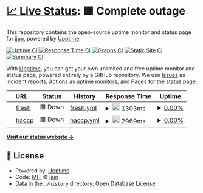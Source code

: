 # [📈 Live Status](https://demo.upptime.js.org): <!--live status--> **🟥 Complete outage**

This repository contains the open-source uptime monitor and status page for [jjun](https://demo.upptime.js.org), powered by [Upptime](https://github.com/upptime/upptime).

[![Uptime CI](https://github.com/jjun/upptime/workflows/Uptime%20CI/badge.svg)](https://github.com/jjun/upptime/actions?query=workflow%3A%22Uptime+CI%22)
[![Response Time CI](https://github.com/jjun/upptime/workflows/Response%20Time%20CI/badge.svg)](https://github.com/jjun/upptime/actions?query=workflow%3A%22Response+Time+CI%22)
[![Graphs CI](https://github.com/jjun/upptime/workflows/Graphs%20CI/badge.svg)](https://github.com/jjun/upptime/actions?query=workflow%3A%22Graphs+CI%22)
[![Static Site CI](https://github.com/jjun/upptime/workflows/Static%20Site%20CI/badge.svg)](https://github.com/jjun/upptime/actions?query=workflow%3A%22Static+Site+CI%22)
[![Summary CI](https://github.com/jjun/upptime/workflows/Summary%20CI/badge.svg)](https://github.com/jjun/upptime/actions?query=workflow%3A%22Summary+CI%22)

With [Upptime](https://upptime.js.org), you can get your own unlimited and free uptime monitor and status page, powered entirely by a GitHub repository. We use [Issues](https://github.com/jjun/upptime/issues) as incident reports, [Actions](https://github.com/jjun/upptime/actions) as uptime monitors, and [Pages](https://demo.upptime.js.org) for the status page.

<!--start: status pages-->
<!-- This summary is generated by Upptime (https://github.com/upptime/upptime) -->
<!-- Do not edit this manually, your changes will be overwritten -->
<!-- prettier-ignore -->
| URL | Status | History | Response Time | Uptime |
| --- | ------ | ------- | ------------- | ------ |
| <img alt="" src="https://icons.duckduckgo.com/ip3/fresh.haccp.or.kr.ico" height="13"> [fresh](https://fresh.haccp.or.kr) | 🟥 Down | [fresh.yml](https://github.com/dlalswns1219/upptime/commits/HEAD/history/fresh.yml) | <details><summary><img alt="Response time graph" src="./graphs/fresh/response-time-week.png" height="20"> 1303ms</summary><br><a href="https://demo.upptime.js.org/history/fresh"><img alt="Response time 1204" src="https://img.shields.io/endpoint?url=https%3A%2F%2Fraw.githubusercontent.com%2Fdlalswns1219%2Fupptime%2FHEAD%2Fapi%2Ffresh%2Fresponse-time.json"></a><br><a href="https://demo.upptime.js.org/history/fresh"><img alt="24-hour response time 1129" src="https://img.shields.io/endpoint?url=https%3A%2F%2Fraw.githubusercontent.com%2Fdlalswns1219%2Fupptime%2FHEAD%2Fapi%2Ffresh%2Fresponse-time-day.json"></a><br><a href="https://demo.upptime.js.org/history/fresh"><img alt="7-day response time 1303" src="https://img.shields.io/endpoint?url=https%3A%2F%2Fraw.githubusercontent.com%2Fdlalswns1219%2Fupptime%2FHEAD%2Fapi%2Ffresh%2Fresponse-time-week.json"></a><br><a href="https://demo.upptime.js.org/history/fresh"><img alt="30-day response time 1198" src="https://img.shields.io/endpoint?url=https%3A%2F%2Fraw.githubusercontent.com%2Fdlalswns1219%2Fupptime%2FHEAD%2Fapi%2Ffresh%2Fresponse-time-month.json"></a><br><a href="https://demo.upptime.js.org/history/fresh"><img alt="1-year response time 1204" src="https://img.shields.io/endpoint?url=https%3A%2F%2Fraw.githubusercontent.com%2Fdlalswns1219%2Fupptime%2FHEAD%2Fapi%2Ffresh%2Fresponse-time-year.json"></a></details> | <details><summary><a href="https://demo.upptime.js.org/history/fresh">0.00%</a></summary><a href="https://demo.upptime.js.org/history/fresh"><img alt="All-time uptime 0.00%" src="https://img.shields.io/endpoint?url=https%3A%2F%2Fraw.githubusercontent.com%2Fdlalswns1219%2Fupptime%2FHEAD%2Fapi%2Ffresh%2Fuptime.json"></a><br><a href="https://demo.upptime.js.org/history/fresh"><img alt="24-hour uptime 0.00%" src="https://img.shields.io/endpoint?url=https%3A%2F%2Fraw.githubusercontent.com%2Fdlalswns1219%2Fupptime%2FHEAD%2Fapi%2Ffresh%2Fuptime-day.json"></a><br><a href="https://demo.upptime.js.org/history/fresh"><img alt="7-day uptime 0.00%" src="https://img.shields.io/endpoint?url=https%3A%2F%2Fraw.githubusercontent.com%2Fdlalswns1219%2Fupptime%2FHEAD%2Fapi%2Ffresh%2Fuptime-week.json"></a><br><a href="https://demo.upptime.js.org/history/fresh"><img alt="30-day uptime 0.00%" src="https://img.shields.io/endpoint?url=https%3A%2F%2Fraw.githubusercontent.com%2Fdlalswns1219%2Fupptime%2FHEAD%2Fapi%2Ffresh%2Fuptime-month.json"></a><br><a href="https://demo.upptime.js.org/history/fresh"><img alt="1-year uptime 0.00%" src="https://img.shields.io/endpoint?url=https%3A%2F%2Fraw.githubusercontent.com%2Fdlalswns1219%2Fupptime%2FHEAD%2Fapi%2Ffresh%2Fuptime-year.json"></a></details>
| <img alt="" src="https://icons.duckduckgo.com/ip3/haccp.or.kr.ico" height="13"> [haccp](https://haccp.or.kr) | 🟥 Down | [haccp.yml](https://github.com/dlalswns1219/upptime/commits/HEAD/history/haccp.yml) | <details><summary><img alt="Response time graph" src="./graphs/haccp/response-time-week.png" height="20"> 2969ms</summary><br><a href="https://demo.upptime.js.org/history/haccp"><img alt="Response time 2540" src="https://img.shields.io/endpoint?url=https%3A%2F%2Fraw.githubusercontent.com%2Fdlalswns1219%2Fupptime%2FHEAD%2Fapi%2Fhaccp%2Fresponse-time.json"></a><br><a href="https://demo.upptime.js.org/history/haccp"><img alt="24-hour response time 1207" src="https://img.shields.io/endpoint?url=https%3A%2F%2Fraw.githubusercontent.com%2Fdlalswns1219%2Fupptime%2FHEAD%2Fapi%2Fhaccp%2Fresponse-time-day.json"></a><br><a href="https://demo.upptime.js.org/history/haccp"><img alt="7-day response time 2969" src="https://img.shields.io/endpoint?url=https%3A%2F%2Fraw.githubusercontent.com%2Fdlalswns1219%2Fupptime%2FHEAD%2Fapi%2Fhaccp%2Fresponse-time-week.json"></a><br><a href="https://demo.upptime.js.org/history/haccp"><img alt="30-day response time 2602" src="https://img.shields.io/endpoint?url=https%3A%2F%2Fraw.githubusercontent.com%2Fdlalswns1219%2Fupptime%2FHEAD%2Fapi%2Fhaccp%2Fresponse-time-month.json"></a><br><a href="https://demo.upptime.js.org/history/haccp"><img alt="1-year response time 2540" src="https://img.shields.io/endpoint?url=https%3A%2F%2Fraw.githubusercontent.com%2Fdlalswns1219%2Fupptime%2FHEAD%2Fapi%2Fhaccp%2Fresponse-time-year.json"></a></details> | <details><summary><a href="https://demo.upptime.js.org/history/haccp">0.00%</a></summary><a href="https://demo.upptime.js.org/history/haccp"><img alt="All-time uptime 0.00%" src="https://img.shields.io/endpoint?url=https%3A%2F%2Fraw.githubusercontent.com%2Fdlalswns1219%2Fupptime%2FHEAD%2Fapi%2Fhaccp%2Fuptime.json"></a><br><a href="https://demo.upptime.js.org/history/haccp"><img alt="24-hour uptime 0.00%" src="https://img.shields.io/endpoint?url=https%3A%2F%2Fraw.githubusercontent.com%2Fdlalswns1219%2Fupptime%2FHEAD%2Fapi%2Fhaccp%2Fuptime-day.json"></a><br><a href="https://demo.upptime.js.org/history/haccp"><img alt="7-day uptime 0.00%" src="https://img.shields.io/endpoint?url=https%3A%2F%2Fraw.githubusercontent.com%2Fdlalswns1219%2Fupptime%2FHEAD%2Fapi%2Fhaccp%2Fuptime-week.json"></a><br><a href="https://demo.upptime.js.org/history/haccp"><img alt="30-day uptime 0.00%" src="https://img.shields.io/endpoint?url=https%3A%2F%2Fraw.githubusercontent.com%2Fdlalswns1219%2Fupptime%2FHEAD%2Fapi%2Fhaccp%2Fuptime-month.json"></a><br><a href="https://demo.upptime.js.org/history/haccp"><img alt="1-year uptime 0.00%" src="https://img.shields.io/endpoint?url=https%3A%2F%2Fraw.githubusercontent.com%2Fdlalswns1219%2Fupptime%2FHEAD%2Fapi%2Fhaccp%2Fuptime-year.json"></a></details>

<!--end: status pages-->

[**Visit our status website →**](https://demo.upptime.js.org)

## 📄 License

- Powered by: [Upptime](https://github.com/upptime/upptime)
- Code: [MIT](./LICENSE) © [jjun](https://demo.upptime.js.org)
- Data in the `./history` directory: [Open Database License](https://opendatacommons.org/licenses/odbl/1-0/)
